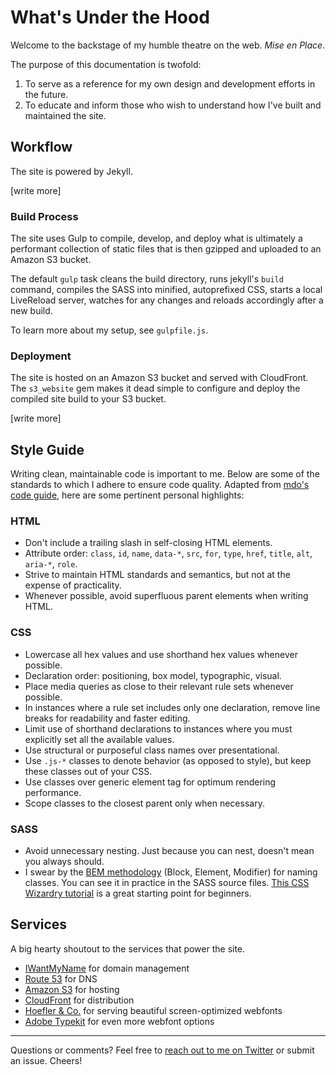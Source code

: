 What's Under the Hood
=====================

Welcome to the backstage of my humble theatre on the web. *Mise en Place*.

The purpose of this documentation is twofold:

1. To serve as a reference for my own design and development efforts in the future.
1. To educate and inform those who wish to understand how I've built and maintained the site.

## Workflow

The site is powered by Jekyll.

[write more]

### Build Process

The site uses Gulp to compile, develop, and deploy what is ultimately a performant collection of static files that is then gzipped and uploaded to an Amazon S3 bucket.

The default `gulp` task cleans the build directory, runs jekyll's `build` command, compiles the SASS into minified, autoprefixed CSS, starts a local LiveReload server, watches for any changes and reloads accordingly after a new build.

To learn more about my setup, see `gulpfile.js`.

### Deployment

The site is hosted on an Amazon S3 bucket and served with CloudFront. The `s3_website` gem makes it dead simple to configure and deploy the compiled site build to your S3 bucket.

[write more]

## Style Guide

Writing clean, maintainable code is important to me. Below are some of the standards to which I adhere to ensure code quality. Adapted from [mdo's code guide](https://github.com/mdo/code-guide), here are some pertinent personal highlights:

### HTML
* Don't include a trailing slash in self-closing HTML elements.
* Attribute order: `class`, `id`, `name`, `data-*`, `src`, `for`, `type`, `href`, `title`, `alt`, `aria-*`, `role`.
* Strive to maintain HTML standards and semantics, but not at the expense of practicality.
* Whenever possible, avoid superfluous parent elements when writing HTML.

### CSS
* Lowercase all hex values and use shorthand hex values whenever possible.
* Declaration order: positioning, box model, typographic, visual.
* Place media queries as close to their relevant rule sets whenever possible.
* In instances where a rule set includes only one declaration, remove line breaks for readability and faster editing.
* Limit use of shorthand declarations to instances where you must explicitly set all the available values.
* Use structural or purposeful class names over presentational.
* Use `.js-*` classes to denote behavior (as opposed to style), but keep these classes out of your CSS.
* Use classes over generic element tag for optimum rendering performance.
* Scope classes to the closest parent only when necessary.

### SASS
* Avoid unnecessary nesting. Just because you can nest, doesn't mean you always should.
* I swear by the [BEM methodology](http://bem.info/method/) (Block, Element, Modifier) for naming classes. You can see it in practice in the SASS source files. [This CSS Wizardry tutorial](http://csswizardry.com/2013/01/mindbemding-getting-your-head-round-bem-syntax/) is a great starting point for beginners.

## Services

A big hearty shoutout to the services that power the site.

* [IWantMyName](https://iwantmyname.com/) for domain management
* [Route 53](http://aws.amazon.com/route53/) for DNS
* [Amazon S3](http://aws.amazon.com/s3/) for hosting
* [CloudFront](http://aws.amazon.com/cloudfront/) for distribution
* [Hoefler & Co.](http://www.typography.com/) for serving beautiful screen-optimized webfonts
* [Adobe Typekit](https://typekit.com/) for even more webfont options

---

Questions or comments? Feel free to [reach out to me on Twitter](https://twitter.com/wikichen) or submit an issue. Cheers!
